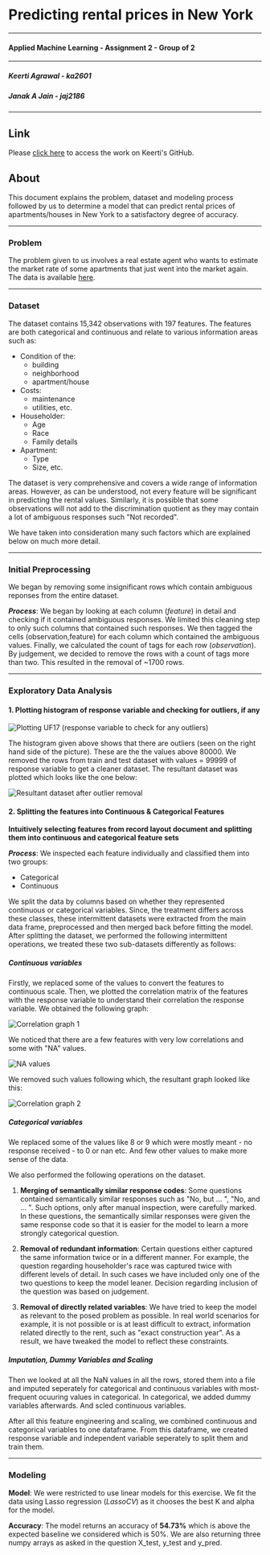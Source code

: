 # Predicting rental prices in New York
  
---   

#### Applied Machine Learning - Assignment 2  - Group of 2

---  
  
##### Keerti Agrawal - ka2601  
##### Janak A Jain - jaj2186  
  
---  

## Link  
  
Please [click here](https://github.com/AppliedMachineLearning/homework-ii-ka2601) to access the work on Keerti's GitHub.
  
## About  
  
This document explains the problem, dataset and modeling process followed by us to determine a model that can predict rental prices of apartments/houses in New York to a satisfactory degree of accuracy.  
  
---  
  
### Problem  
  
The problem given to us involves a real estate agent who wants to estimate the market rate of some apartments that just went into the market again. The data is available [here](https://www.census.gov/housing/nychvs/data/2014/uf_14_occ_web_b.txt).  
  
---  
  
### Dataset  
  
The dataset contains 15,342 observations with 197 features. The features are both categorical and continuous and relate to various information areas such as:  

* Condition of the:  
    - building  
    - neighborhood  
    - apartment/house  
* Costs:  
    - maintenance  
    - utilities, etc.  
* Householder:  
    - Age  
    - Race  
    - Family details  
* Apartment:  
    - Type  
    - Size, etc.  
  
The dataset is very comprehensive and covers a wide range of information areas. However, as can be understood, not every feature will be significant in predicting the rental values. Similarly, it is possible that some observations will not add to the discrimination quotient as they may contain a lot of ambiguous responses such "Not recorded".  
  
We have taken into consideration many such factors which are explained below on much more detail.  
  
---  
  
### Initial Preprocessing
  
We began by removing some insignificant rows which contain ambiguous reponses from the entire dataset.  
  
_**Process**_: We began by looking at each column (_feature_) in detail and checking if it contained ambiguous responses. We limited this cleaning step to only such columns that contained such responses. We then tagged the cells (observation,feature) for each column which contained the ambiguous values. Finally, we calculated the count of tags for each row (_observation_). By judgement, we decided to remove the rows with a count of tags more than two. This resulted in the removal of ~1700 rows.  
  
---  
  
### Exploratory Data Analysis  
  
#### 1. Plotting histogram of response variable and checking for outliers, if any  
  
![**Plotting UF17 (response variable to check for any outliers**) ](images/hist_uf17.png)

  
The histogram given above shows that there are outliers (seen on the right hand side of the picture). These are the the values above 80000. We removed the rows from train and test dataset with values = 99999 of response variable to get a cleaner dataset. The resultant dataset was plotted which looks like the one below:  
  
![**Resultant dataset after outlier removal** ](images/hist2_uf17.png)  
  
  
#### 2. Splitting the features into Continuous & Categorical Features  
  
**Intuitively selecting features from record layout document and splitting them into continuous and categorical feature sets**  
  
**_Process_**: We inspected each feature individually and classified them into two groups:  

  * Categorical  
  * Continuous  

We split the data by columns based on whether they represented continuous or categorical variables. Since, the treatment differs across these classes, these intermittent datasets were extracted from the main data frame, preprocessed and then merged back before fitting the model.  
After splitting the dataset, we performed the following intermittent operations, we treated these two sub-datasets differently as follows:  
  
##### Continuous variables  
  
Firstly, we replaced some of the values to convert the features to continuous scale. Then, we plotted the correlation matrix of the features with the response variable to understand their correlation the response variable. We obtained the following graph:  
  
![**Correlation graph 1**](images/correl1.png)  
  
We noticed that there are a few features with very low correlations and some with "NA" values.  
  
![NA values](images/nana.png)
  
  
We removed such values following which, the resultant graph looked like this:  
  
![**Correlation graph 2**](images/correl2.png)  
  
##### Categorical variables  

We replaced some of the values like 8 or 9 which were mostly meant - no response received - to 0 or nan etc. And few other values to make more sense of the data.

We also performed the following operations on the dataset.  
  
1. **Merging of semantically similar response codes**: Some questions contained semantically similar responses such as "No, but ... ", "No, and ... ". Such options, only after manual inspection, were carefully marked. In these questions, the semantically similar responses were given the same response code so that it is easier for the model to learn a more strongly categorical question.

2. **Removal of redundant information**: Certain questions either captured the same information twice or in a different manner. For example, the question regarding householder's race was captured twice with different levels of detail. In such cases we have included only one of the two questions to keep the model leaner. Decision regarding inclusion of the question was based on judgement.

3. **Removal of directly related variables**: We have tried to keep the model as relevant to the posed problem as possible. In real world scenarios for example, it is not possible or is at least difficult to extract, information related directly to the rent, such as "exact construction year". As a result, we have tweaked the model to reflect these constraints.  
  
##### Imputation, Dummy Variables and Scaling

Then we looked at all the NaN values in all the rows, stored them into a file and imputed seperately for categorical and continuous variables with most-frequent ocuuring values in categorical. In categorical, we added dummy variables afterwards. And scled continuous variables.
  
After all this feature engineering and scaling, we combined continuous and categorical variables to one dataframe. From this dataframe, we created response variable and independent variable seperately to split them and train them.  
  
---

  
### Modeling  
  
**Model**: We were restricted to use linear models for this exercise. We fit the data using Lasso regression (_LassoCV_) as it chooses the best K and alpha for the model.

**Accuracy**: The model returns an accuracy of **54.73%** which is above the expected baseline we considered which is 50%. We are also returning three numpy arrays as asked in the question X_test, y_test and y_pred.

